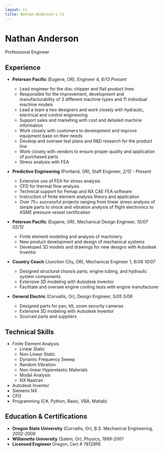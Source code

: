 ```yaml
---
layout: cv
title: Nathan Anderson's CV
---
```

# Nathan Anderson
Professional Engineer



## Experience
- **Peterson Pacific** (Eugene, OR), Engineer 4, _6/13  Present_
  - Lead engineer for the disc chipper and flail product lines 
  - Responsible for the improvement, development and manufacturability of 3 different machine types and 11 individual machine models
  - Lead a team a two designers and work closely with hydraulic, electrical and control engineering
  - Support sales and marketing with cost and detailed machine information 
  - Work closely with customers to development and improve equipment base on their needs
  - Develop and oversee test plans and R&D research for the product line
  - Work closely with vendors to ensure proper quality and application of purchased parts
  - Stress analysis with FEA

- **Predictive Engineering** (Portland, OR), Staff Engineer, _2/12 - Present_
  - Extensive use of FEA for stress analysis
  - CFD for thermal flow analysis
  - Technical support for Femap and NX CAE FEA software
  - Instruction of finite element analysis theory and application
  - Over 75+ successful projects ranging from linear stress analysis of simple parts to shock and vibration analysis of flight electronics to ASME pressure vessel certification

- **Peterson Pacific** (Eugene, OR), Mechanical Design Engineer, _10/07  02/12_
  - Finite element modeling and analysis of machinery
  - New product development and design of mechanical systems
  - Developed 3D models and drawings for new designs with Autodesk Inventor

- **Country Coach** (Junction City, OR), Mechanical Engineer 1, _6/06 10/07_
  - Designed structural chassis parts, engine tubing, and hydraulic system components
  - Extensive 3D modeling with Autodesk Inventor
  - Facilitate and oversee engine cooling tests with engine manufacturer
  
- **General Electric** (Corvallis, Or), Design Engineer, _5/05 5/06_
  - Designed parts for pan, tilt, zoom security cameras
  - Extensive 3D modeling with Autodesk Inventor
  - Sourced parts and suppliers

## Technical Skills
- Finite Element Analysis
  - Linear Static
  - Non-Linear Static
  - Dynamic Frequency Sweep
  - Random Vibration
  - Non-linear Hyperelastic Materials
  - Modal Analysis
  - NX Nastran
- Autodesk Inventor
- Siemens NX
- CFD
- Programming (C#, Python, Basic, VBA, Matlab)

## Education & Certifications
- **Oregon State University** (Corvallis, Or), B.S. Mechanical Engineering,  _2002-2006_
- **Willamette University** (Salem, Or), Physics, _1999-2001_
- **Licensed Engineer** Oregon, Cert # 78129PE


